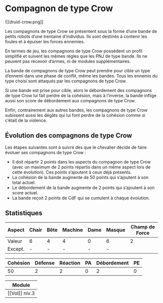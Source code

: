 # Compagnon de type Crow

![[druid-crow.png]]

Les compagnons de type Crow se présentent sous la forme d’une bande de petits robots d’une trentaine d’individus. Ils sont destinés à contenir les foules et à épuiser les forces ennemies.

En termes de jeu, les compagnons de type Crow possèdent un profil simplifié et suivent les mêmes règles que les PNJ de type bande. Ils ne peuvent pas recevoir d’armes, ni de modules supplémentaires.

La bande de compagnons de type Crow peut prendre pour cible un type d’ennemi dans une phase de conflit, même les bandes. Tous les ennemis du type choisi sont attaqués par les compagnons de type Crow.

Si une bande est prise pour cible, alors le débordement des compagnons de type Crow lui fait perdre de la cohésion, mais à l’inverse, la bande inflige aussi son score de débordement aux compagnons de type Crow.

Enfin, contrairement aux autres bandes, les compagnons de type Crow subissent aussi les dégâts qui lui font perdre de la cohésion comme si c’était de la violence.

## Évolution des compagnons de type Crow

Les étapes suivantes sont à suivre dès que le chevalier décide de faire évoluer ses compagnons de type Crow :

- Il doit répartir 2 points dans les aspects du compagnon de type Crow (avec un maximum de 2 points répartis dans un même aspect lors de cette évolution). Ces points s’ajoutent à ceux déjà présents.
- La cohésion de la bande augmente de 50 points qui s’ajoutent à son total actuel.
- Le débordement de la bande augmente de 2 points qui s’ajoutent à son score actuel.
- La bande reçoit 2 points de CdF qui se cumulent à chaque évolution.

## Statistiques

| Aspect  | Chair | Bête | Machine | Dame | Masque | Champ de Force |
| ------- | ----- | ---- | ------- | ---- | ------ | -------------- |
| Valeur  | 6     | 4    | 4       | 0    | 6      | 2              |
| Except. | -     | -    | -       | -    | -      |                |

| Cohésion | Défense | Réaction | PA | Débordement | PE |
|----------|---------|----------|----|-------------|----|
| 50       | 2       | 2        | 0  | 2           | 0  |

| Module        |
| ------------- |
| [[Vol]] niv.3 |
